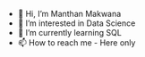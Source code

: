 - 👋 Hi, I’m Manthan Makwana
- 👀 I’m interested in Data Science
- 🌱 I’m currently learning SQL
- 📫 How to reach me - Here only

<!---
Manthan2105/Manthan2105 is a ✨ special ✨ repository because its `README.md` (this file) appears on your GitHub profile.
You can click the Preview link to take a look at your changes.
--->
